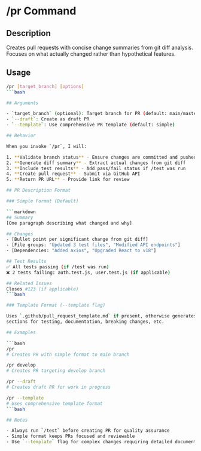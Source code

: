 # /pr Command

## Description

Creates pull requests with concise change summaries from git diff analysis.
Focuses on what actually changed rather than hypothetical features.

## Usage

```bash
/pr [target_branch] [options]
```bash

## Arguments

- `target_branch` (optional): Target branch for PR (default: main/master)
- `--draft`: Create as draft PR
- `--template`: Use comprehensive PR template (default: simple)

## Behavior

When you invoke `/pr`, I will:

1. **Validate branch status** - Ensure changes are committed and pushed
2. **Generate diff summary** - Extract actual changes from git diff
3. **Include test results** - Add pass/fail status if /test was run
4. **Create pull request** - Submit via GitHub API
5. **Return PR URL** - Provide link for review

## PR Description Format

### Simple Format (Default)

```markdown
## Summary
[One paragraph describing what changed and why]

## Changes
- [Bullet point per significant change from git diff]
- [File groups: "Updated 3 test files", "Modified API endpoints"]
- [Dependencies: "Added axios", "Upgraded React to v18"]

## Test Results
✅ All tests passing (if /test was run)
❌ 2 tests failing: auth.test.js, user.test.js (if applicable)

## Related Issues
Closes #123 (if applicable)
```bash

### Template Format (--template flag)

Uses `.github/pull_request_template.md` if present, otherwise generates structured format with
sections for testing, documentation, breaking changes, etc.

## Examples

```bash
/pr
# Creates PR with simple format to main branch

/pr develop
# Creates PR targeting develop branch

/pr --draft
# Creates draft PR for work in progress

/pr --template
# Uses comprehensive template format
```bash

## Notes

- Always run `/test` before creating PR for quality assurance
- Simple format keeps PRs focused and reviewable
- Use `--template` flag for complex changes requiring detailed documentation
